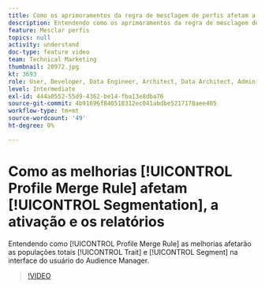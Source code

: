 ```yaml
---
title: Como os aprimoramentos da regra de mesclagem de perfis afetam a segmentação, a ativação e os relatórios
description: Entendendo como os aprimoramentos da regra de mesclagem de perfis afetarão o total de características e preenchimentos de segmentos na interface do usuário do Audience Manager
feature: Mesclar perfis
topics: null
activity: understand
doc-type: feature video
team: Technical Marketing
thumbnail: 28972.jpg
kt: 3693
role: User, Developer, Data Engineer, Architect, Data Architect, Admin, Leader
level: Intermediate
exl-id: 444a0552-55d9-4362-be14-fba13e8dba76
source-git-commit: 4b91696f840518312ec041abdbe5217178aee405
workflow-type: tm+mt
source-wordcount: '49'
ht-degree: 0%

---
```


# Como as melhorias [!UICONTROL Profile Merge Rule] afetam [!UICONTROL Segmentation], a ativação e os relatórios

Entendendo como [!UICONTROL Profile Merge Rule] as melhorias afetarão as populações totais [!UICONTROL Trait] e [!UICONTROL Segment] na interface do usuário do Audience Manager.

>[!VIDEO](https://video.tv.adobe.com/v/28972/?quality=12)
